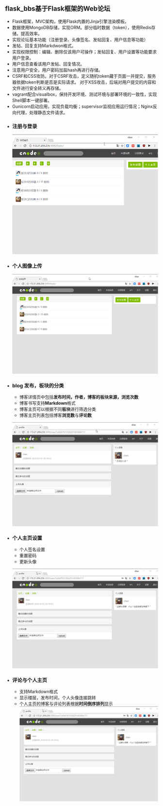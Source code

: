 
## flask_bbs基于Flask框架的Web论坛
* Flask框架，MVC架构，使用Flask内置的Jinja引擎渲染模板。
* 数据使用MongoDB存储，实现ORM。部分临时数据（token），使用Redis存储，提高效率。
* 实现论坛基本功能（注册登录、头像签名、发帖回复、用户信息等功能）
* 发帖、回复支持Markdwon格式。
* 实现权限控制：编辑、删除仅该用户可操作；发帖回复、用户设置等功能要求用户登录。
* 用户信息查看该用户发帖、回复情况。
* 注意用户安全，用户密码加盐hash再进行存储。
* CSRF和CSS攻防。对于CSRF攻击，定义随机token藏于页面一并提交，服务器依据token判断是否是实际请求。
对于XSS攻击，后端对用户提交的内容和文件进行安全转义再存储。
* vagrant配合visualbox，保持开发环境、测试环境与部署环境的一致性，实现Shell脚本一键部署。
* Gunicorn启动应用，实现负载均衡；supervisor监视应用运行情况；Nginx反向代理，处理静态文件请求。

- ### 注册与登录

    ![image](https://github.com/blinkd/Flask_blog/blob/master/readme/register.gif)

- ### 个人图像上传

    ![image](https://github.com/blinkd/Flask_blog/blob/master/readme/upload.gif)



- ### blog 发布，板块的分类
     - 博客详情页中包括**发布时间，作者，博客的板块来源，浏览次数**
     - 博客书写支持**Markdown**格式
     - 博客主页可以根据不同**板块**进行筛选分类
     - 博客主页列表包括博客**浏览数**与**评论数**

    ![image](https://github.com/blinkd/Flask_blog/blob/master/readme/blog.gif)

- ### 个人主页设置
    - 个人签名设置
    - 重置密码
    - 更新头像

    ![image](https://github.com/blinkd/Flask_blog/blob/master/readme/profile.gif)


- ### 评论与个人主页
    - 支持Markdown格式
    - 显示楼层，发布时间，个人头像连接跳转
    - 个人主页的博客与评论列表根据**时间倒序排列**显示
    ![image](https://github.com/blinkd/Flask_blog/blob/master/readme/profile.gif)
